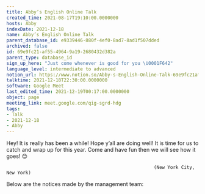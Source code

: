 ```yaml
---
title: Abby’s English Online Talk
created_time: 2021-08-17T19:10:00.0000000
hosts: Abby
indexDate: 2021-12-18
name: Abby’s English Online Talk
parent_database_id: e9339446-880f-4ef0-8ad7-8ad1f507dded
archived: false
id: 69e9fc21-af55-4964-9a19-2680432d382a
parent_type: database_id
sign_up_here: "Just come whenever is good for you \U0001F642"
language_level: intermediate to advanced
notion_url: https://www.notion.so/Abby-s-English-Online-Talk-69e9fc21af5549649a192680432d382a
talktime: 2021-12-18T22:30:00.0000000
software: Google Meet
last_edited_time: 2021-12-19T00:17:00.0000000
object: page
meeting_link: meet.google.com/qig-sgrd-hdg
tags:
- Talk
- 2021-12-18
- Abby
---
```


Hey! It is really has been a while! Hope y’all are doing well! It is time for us to catch and wrap up for this year. Come and have fun then we will see how it goes! 😊



                                                          (New York City, New York)



Below are the notices made by the management team:


